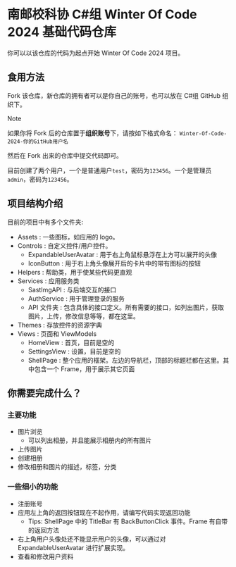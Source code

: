 # 南邮校科协 C#组 Winter Of Code 2024 基础代码仓库

你可以以该仓库的代码为起点开始 Winter Of Code 2024 项目。

## 食用方法

Fork 该仓库，新仓库的拥有者可以是你自己的账号，也可以放在 C#组 GitHub 组织下。

> [!NOTE]
> 如果你将 Fork 后的仓库置于**组织账号**下，请按如下格式命名：
> `Winter-Of-Code-2024-你的GitHub用户名`

然后在 Fork 出来的仓库中提交代码即可。

目前创建了两个用户，一个是普通用户`test`，密码为`123456`。一个是管理员`admin`，密码为`123456`。

## 项目结构介绍

目前的项目中有多个文件夹:

- Assets : 一些图标，如应用的 logo。
- Controls : 自定义控件/用户控件。
  - ExpandableUserAvatar : 用于右上角鼠标悬浮在上方可以展开的头像
  - IconButton : 用于右上角头像展开后的卡片中的带有图标的按钮
- Helpers : 帮助类，用于使某些代码更直观
- Services : 应用服务类
  - SastImgAPI : 与后端交互的接口
  - AuthService : 用于管理登录的服务
  - API 文件夹 : 包含具体的接口定义。所有需要的接口，如列出图片，获取图片，上传，修改信息等等，都在这里。
- Themes : 存放控件的资源字典
- Views : 页面和 ViewModels
  - HomeView : 首页，目前是空的
  - SettingsView : 设置，目前是空的
  - ShellPage : 整个应用的框架。左边的导航栏，顶部的标题栏都在这里。其中包含一个 Frame，用于展示其它页面

## 你需要完成什么？

### 主要功能

- 图片浏览
  - 可以列出相册，并且能展示相册内的所有图片
- 上传图片
- 创建相册
- 修改相册和图片的描述，标签，分类

### 一些细小的功能

- 注册账号
- 应用左上角的返回按钮现在不起作用，请编写代码实现返回功能
  - Tips: ShellPage 中的 TitleBar 有 BackButtonClick 事件。Frame 有自带的返回方法
- 右上角用户头像处还不能显示用户的头像，可以通过对 ExpandableUserAvatar 进行扩展实现。
- 查看和修改用户资料
